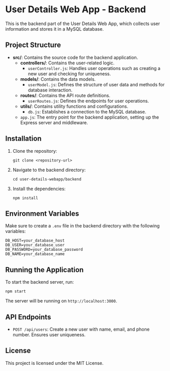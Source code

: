# User Details Web App - Backend

This is the backend part of the User Details Web App, which collects user information and stores it in a MySQL database.

## Project Structure

- **src/**: Contains the source code for the backend application.
  - **controllers/**: Contains the user-related logic.
    - `userController.js`: Handles user operations such as creating a new user and checking for uniqueness.
  - **models/**: Contains the data models.
    - `userModel.js`: Defines the structure of user data and methods for database interaction.
  - **routes/**: Contains the API route definitions.
    - `userRoutes.js`: Defines the endpoints for user operations.
  - **utils/**: Contains utility functions and configurations.
    - `db.js`: Establishes a connection to the MySQL database.
  - `app.js`: The entry point for the backend application, setting up the Express server and middleware.

## Installation

1. Clone the repository:
   ```
   git clone <repository-url>
   ```

2. Navigate to the backend directory:
   ```
   cd user-details-webapp/backend
   ```

3. Install the dependencies:
   ```
   npm install
   ```

## Environment Variables

Make sure to create a `.env` file in the backend directory with the following variables:

```
DB_HOST=your_database_host
DB_USER=your_database_user
DB_PASSWORD=your_database_password
DB_NAME=your_database_name
```

## Running the Application

To start the backend server, run:

```
npm start
```

The server will be running on `http://localhost:3000`.

## API Endpoints

- `POST /api/users`: Create a new user with name, email, and phone number. Ensures user uniqueness.

## License

This project is licensed under the MIT License.